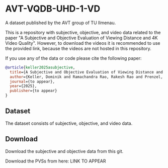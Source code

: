 # AVT-VQDB-UHD-1-VD
A dataset published by the AVT group of TU Ilmenau.

This is a repository with subjective, objective, and video data related to the paper "A Subjective and Objective Evaluation of Viewing Distance and 4K Video Quality".
However, to download the videos it is recommended to use the provided link, because the videos are not hosted in this repository.

If you use any of the data or code please cite the following paper:

```bibtex
@article{keller2025asubjective,
  title={A Subjective and Objective Evaluation of Viewing Distance and 4K Video Quality},
  author={Keller, Dominik and Ramachandra Rao, Rakesh Rao and Prenzel, Julius and Raake, Alexander},
  journal={to appear},
  year={2025},
  publisher={to appear}
}
```


## Dataset
The dataset consists of subjective, objective, and video data.

## Download
Download the subjective and objective data from this git. 

Download the PVSs from here: LINK TO APPEAR
